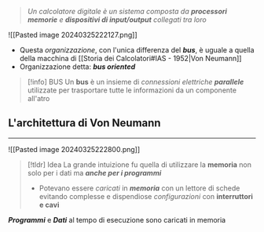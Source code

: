 >*Un calcolatore digitale è un sistema composta da **processori** **memorie** e **dispositivi di input/output** collegati tra loro*

![[Pasted image 20240325222127.png]]
- Questa *organizzazione*, con l'unica differenza del ***bus***, è uguale a quella della macchina di [[Storia dei Calcolatori#IAS - 1952|Von Neumann]] 
- Organizzazione detta: ***bus oriented***

>[!info] BUS
>Un **bus** è un insieme di *connessioni elettriche* ***parallele*** utilizzate per trasportare tutte le informazioni da un componente all'atro

## L'architettura di Von Neumann
---
![[Pasted image 20240325222800.png]]
>[!tldr] Idea
>La grande intuizione fu quella di utilizzare la **memoria** non solo per i dati ma ***anche per i programmi***
>- Potevano essere *caricati* in ***memoria*** con un lettore di schede evitando complesse e dispendiose *configurazioni*  con **interruttori e cavi**

***Programmi*** e ***Dati*** al tempo di esecuzione sono caricati in memoria